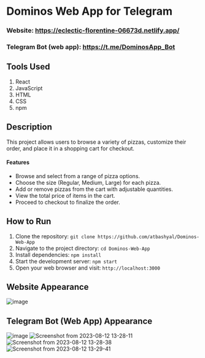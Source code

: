 # Dominos Web App for Telegram
### Website: https://eclectic-florentine-06673d.netlify.app/
### Telegram Bot (web app): https://t.me/DominosApp_Bot

## Tools Used
1. React
2. JavaScript
3. HTML
4. CSS
5. npm

## Description
This project allows users to browse a variety of pizzas, customize their order, and place it in a shopping cart for checkout.

#### Features
- Browse and select from a range of pizza options.
- Choose the size (Regular, Medium, Large) for each pizza.
- Add or remove pizzas from the cart with adjustable quantities.
- View the total price of items in the cart.
- Proceed to checkout to finalize the order.

## How to Run
1. Clone the repository: `git clone https://github.com/atbashyal/Dominos-Web-App`
2. Navigate to the project directory: `cd Dominos-Web-App`
3. Install dependencies: `npm install`
4. Start the development server: `npm start`
5. Open your web browser and visit: `http://localhost:3000`

## Website Appearance
![image](https://github.com/atbashyal/Dominos-Web-App/assets/68748665/516215cd-66e3-46c5-9c10-2695f18c2208)

## Telegram Bot (Web App) Appearance
![image](https://github.com/atbashyal/Dominos-Web-App/assets/68748665/241eeca7-bb5b-43d7-ad1b-834131a188c8)
![Screenshot from 2023-08-12 13-28-11](https://github.com/atbashyal/Dominos-Web-App/assets/68748665/e33b9a7c-4865-40d7-a222-fe833cc2c915)
![Screenshot from 2023-08-12 13-28-38](https://github.com/atbashyal/Dominos-Web-App/assets/68748665/73f5da62-276c-465b-9091-df8e1bd846ca)
![Screenshot from 2023-08-12 13-29-41](https://github.com/atbashyal/Dominos-Web-App/assets/68748665/12668929-80f7-4bbf-ab1f-6299276ec31e)
